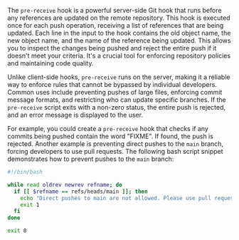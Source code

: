 The `pre-receive` hook is a powerful server-side Git hook that runs before any references are updated on the remote repository. This hook is executed once for each push operation, receiving a list of references that are being updated. Each line in the input to the hook contains the old object name, the new object name, and the name of the reference being updated. This allows you to inspect the changes being pushed and reject the entire push if it doesn't meet your criteria. It's a crucial tool for enforcing repository policies and maintaining code quality.

Unlike client-side hooks, `pre-receive` runs on the server, making it a reliable way to enforce rules that cannot be bypassed by individual developers. Common uses include preventing pushes of large files, enforcing commit message formats, and restricting who can update specific branches. If the `pre-receive` script exits with a non-zero status, the entire push is rejected, and an error message is displayed to the user.

For example, you could create a `pre-receive` hook that checks if any commits being pushed contain the word "FIXME". If found, the push is rejected. Another example is preventing direct pushes to the `main` branch, forcing developers to use pull requests. The following bash script snippet demonstrates how to prevent pushes to the `main` branch:

```bash
#!/bin/bash

while read oldrev newrev refname; do
  if [[ $refname == refs/heads/main ]]; then
    echo "Direct pushes to main are not allowed. Please use pull requests." >&2
    exit 1
  fi
done

exit 0
```